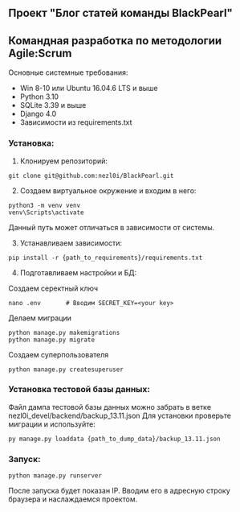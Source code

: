 ## Проект "Блог статей команды BlackPearl"
## Командная разработка по методологии Agile:Scrum

Основные системные требования:

* Win 8-10 или Ubuntu 16.04.6 LTS и выше
* Python 3.10
* SQLite 3.39 и выше
* Django 4.0
* Зависимости из requirements.txt

### Установка:

1. Клонируем репозиторий:
```
git clone git@github.com:nezl0i/BlackPearl.git
```
2. Создаем виртуальное окружение и входим в него:
```
python3 -m venv venv
venv\Scripts\activate 
```
  Данный путь может отличаться в зависимости от системы.
  
3. Устанавливаем зависимости:
```
pip install -r {path_to_requirements}/requirements.txt
```
4. Подготавливаем настройки и БД:

  Создаем серектный ключ
```
nano .env		# Вводим SECRET_KEY=<your key>
```
  Делаем миграции
```
python manage.py makemigrations
python manage.py migrate
```
  Создаем суперпользователя 
```     
python manage.py createsuperuser
```
### Установка тестовой базы данных:
Файл дампа тестовой базы данных можно забрать в ветке nezl0i_devel/backend/backup_13.11.json
Для установки проверьте миграции и используйте:
```
py manage.py loaddata {path_to_dump_data}/backup_13.11.json
```
  
### Запуск:
```
python manage.py runserver
```
После запуска будет показан IP. Вводим его в адресную строку браузера и наслаждаемся проектом. 


